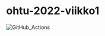 # ohtu-2022-viikko1
![GitHub_Actions](https://github.com/siniesofia/ohtu-2021-viikko1/workflows/CI/badge.svg)
